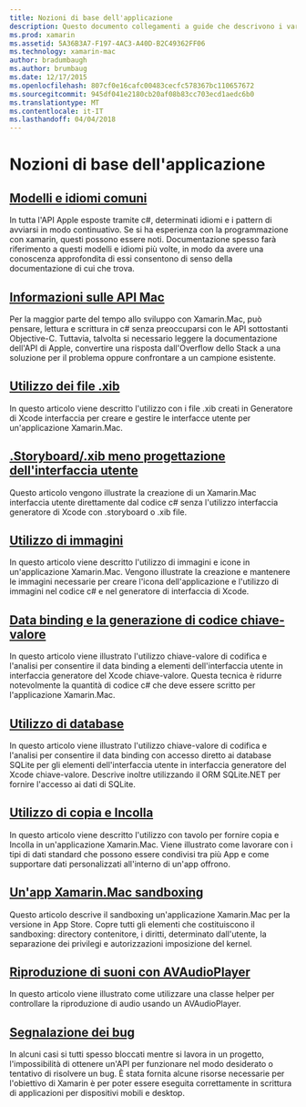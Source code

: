 ```yaml
---
title: Nozioni di base dell'applicazione
description: Questo documento collegamenti a guide che descrivono i vari concetti necessari per comprendere quando si sviluppano applicazioni Xamarin.Mac.
ms.prod: xamarin
ms.assetid: 5A36B3A7-F197-4AC3-A40D-B2C49362FF06
ms.technology: xamarin-mac
author: bradumbaugh
ms.author: brumbaug
ms.date: 12/17/2015
ms.openlocfilehash: 807cf0e16cafc00483cecfc578367bc110657672
ms.sourcegitcommit: 945df041e2180cb20af08b83cc703ecd1aedc6b0
ms.translationtype: MT
ms.contentlocale: it-IT
ms.lasthandoff: 04/04/2018
---
```

# <a name="application-fundamentals"></a>Nozioni di base dell'applicazione

## <a name="common-patterns-and-idiomsmacapp-fundamentalspatternsmd"></a>[Modelli e idiomi comuni](~/mac/app-fundamentals/patterns.md)

In tutta l'API Apple esposte tramite c#, determinati idiomi e i pattern di avviarsi in modo continuativo. Se si ha esperienza con la programmazione con xamarin, questi possono essere noti. Documentazione spesso farà riferimento a questi modelli e idiomi più volte, in modo da avere una conoscenza approfondita di essi consentono di senso della documentazione di cui che trova.

## <a name="understanding-mac-apismacapp-fundamentalsmac-apismd"></a>[Informazioni sulle API Mac](~/mac/app-fundamentals/mac-apis.md)

Per la maggior parte del tempo allo sviluppo con Xamarin.Mac, può pensare, lettura e scrittura in c# senza preoccuparsi con le API sottostanti Objective-C. Tuttavia, talvolta si necessario leggere la documentazione dell'API di Apple, convertire una risposta dall'Overflow dello Stack a una soluzione per il problema oppure confrontare a un campione esistente.

## <a name="working-with-xib-filesmacapp-fundamentalsxibmd"></a>[Utilizzo dei file .xib](~/mac/app-fundamentals/xib.md)

In questo articolo viene descritto l'utilizzo con i file .xib creati in Generatore di Xcode interfaccia per creare e gestire le interfacce utente per un'applicazione Xamarin.Mac.

## <a name="storyboardxib-less-user-interface-designmacapp-fundamentalsxibless-uimd"></a>[.Storyboard/.xib meno progettazione dell'interfaccia utente](~/mac/app-fundamentals/xibless-ui.md)

Questo articolo vengono illustrate la creazione di un Xamarin.Mac interfaccia utente direttamente dal codice c# senza l'utilizzo interfaccia generatore di Xcode con .storyboard o .xib file.

## <a name="working-with-imagesmacapp-fundamentalsimagemd"></a>[Utilizzo di immagini](~/mac/app-fundamentals/image.md)

In questo articolo viene descritto l'utilizzo di immagini e icone in un'applicazione Xamarin.Mac. Vengono illustrate la creazione e mantenere le immagini necessarie per creare l'icona dell'applicazione e l'utilizzo di immagini nel codice c# e nel generatore di interfaccia di Xcode.

## <a name="data-binding-and-key-value-codingmacapp-fundamentalsdatabindingmd"></a>[Data binding e la generazione di codice chiave-valore](~/mac/app-fundamentals/databinding.md)

In questo articolo viene illustrato l'utilizzo chiave-valore di codifica e l'analisi per consentire il data binding a elementi dell'interfaccia utente in interfaccia generatore del Xcode chiave-valore. Questa tecnica è ridurre notevolmente la quantità di codice c# che deve essere scritto per l'applicazione Xamarin.Mac. 

## <a name="working-with-databasesmacapp-fundamentalsdatabasesmd"></a>[Utilizzo di database](~/mac/app-fundamentals/databases.md)

In questo articolo viene illustrato l'utilizzo chiave-valore di codifica e l'analisi per consentire il data binding con accesso diretto ai database SQLite per gli elementi dell'interfaccia utente in interfaccia generatore del Xcode chiave-valore. Descrive inoltre utilizzando il ORM SQLite.NET per fornire l'accesso ai dati di SQLite.

## <a name="working-with-copy-and-pastemacapp-fundamentalscopy-pastemd"></a>[Utilizzo di copia e Incolla](~/mac/app-fundamentals/copy-paste.md)

In questo articolo viene descritto l'utilizzo con tavolo per fornire copia e Incolla in un'applicazione Xamarin.Mac. Viene illustrato come lavorare con i tipi di dati standard che possono essere condivisi tra più App e come supportare dati personalizzati all'interno di un'app offrono.

## <a name="sandboxing-a-xamarinmac-appmacapp-fundamentalssandboxingmd"></a>[Un'app Xamarin.Mac sandboxing](~/mac/app-fundamentals/sandboxing.md)

Questo articolo descrive il sandboxing un'applicazione Xamarin.Mac per la versione in App Store. Copre tutti gli elementi che costituiscono il sandboxing: directory contenitore, i diritti, determinato dall'utente, la separazione dei privilegi e autorizzazioni imposizione del kernel.

## <a name="playing-sound-with-avaudioplayermacapp-fundamentalssoundsmd"></a>[Riproduzione di suoni con AVAudioPlayer](~/mac/app-fundamentals/sounds.md)

In questo articolo viene illustrato come utilizzare una classe helper per controllare la riproduzione di audio usando un AVAudioPlayer.

## <a name="reporting-bugsmacapp-fundamentalstroubleshootingmd"></a>[Segnalazione dei bug](~/mac/app-fundamentals/troubleshooting.md)

In alcuni casi si tutti spesso bloccati mentre si lavora in un progetto, l'impossibilità di ottenere un'API per funzionare nel modo desiderato o tentativo di risolvere un bug. È stata fornita alcune risorse necessarie per l'obiettivo di Xamarin è per poter essere eseguita correttamente in scrittura di applicazioni per dispositivi mobili e desktop.
